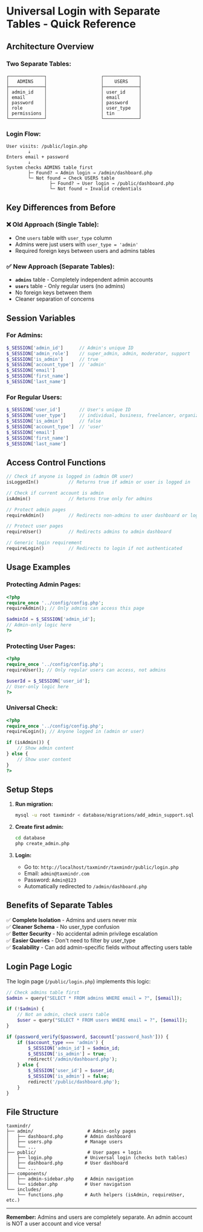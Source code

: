 # Universal Login with Separate Tables - Quick Reference

## Architecture Overview

### Two Separate Tables:
```
┌─────────────┐                    ┌─────────────┐
│   ADMINS    │                    │    USERS    │
├─────────────┤                    ├─────────────┤
│ admin_id    │                    │ user_id     │
│ email       │                    │ email       │
│ password    │                    │ password    │
│ role        │                    │ user_type   │
│ permissions │                    │ tin         │
└─────────────┘                    └─────────────┘
```

### Login Flow:
```
User visits: /public/login.php
        ↓
Enters email + password
        ↓
System checks ADMINS table first
        ├─ Found? → Admin login → /admin/dashboard.php
        └─ Not found → Check USERS table
                ├─ Found? → User login → /public/dashboard.php
                └─ Not found → Invalid credentials
```

## Key Differences from Before

### ❌ Old Approach (Single Table):
- One `users` table with `user_type` column
- Admins were just users with `user_type = 'admin'`
- Required foreign keys between users and admins tables

### ✅ New Approach (Separate Tables):
- **`admins`** table - Completely independent admin accounts
- **`users`** table - Only regular users (no admins)
- No foreign keys between them
- Cleaner separation of concerns

## Session Variables

### For Admins:
```php
$_SESSION['admin_id']      // Admin's unique ID
$_SESSION['admin_role']    // super_admin, admin, moderator, support
$_SESSION['is_admin']      // true
$_SESSION['account_type']  // 'admin'
$_SESSION['email']
$_SESSION['first_name']
$_SESSION['last_name']
```

### For Regular Users:
```php
$_SESSION['user_id']       // User's unique ID
$_SESSION['user_type']     // individual, business, freelancer, organization
$_SESSION['is_admin']      // false
$_SESSION['account_type']  // 'user'
$_SESSION['email']
$_SESSION['first_name']
$_SESSION['last_name']
```

## Access Control Functions

```php
// Check if anyone is logged in (admin OR user)
isLoggedIn()           // Returns true if admin or user is logged in

// Check if current account is admin
isAdmin()              // Returns true only for admins

// Protect admin pages
requireAdmin()         // Redirects non-admins to user dashboard or login

// Protect user pages
requireUser()          // Redirects admins to admin dashboard

// Generic login requirement
requireLogin()         // Redirects to login if not authenticated
```

## Usage Examples

### Protecting Admin Pages:
```php
<?php
require_once '../config/config.php';
requireAdmin(); // Only admins can access this page

$adminId = $_SESSION['admin_id'];
// Admin-only logic here
?>
```

### Protecting User Pages:
```php
<?php
require_once '../config/config.php';
requireUser(); // Only regular users can access, not admins

$userId = $_SESSION['user_id'];
// User-only logic here
?>
```

### Universal Check:
```php
<?php
require_once '../config/config.php';
requireLogin(); // Anyone logged in (admin or user)

if (isAdmin()) {
    // Show admin content
} else {
    // Show user content
}
?>
```

## Setup Steps

1. **Run migration:**
   ```bash
   mysql -u root taxmindr < database/migrations/add_admin_support.sql
   ```

2. **Create first admin:**
   ```bash
   cd database
   php create_admin.php
   ```

3. **Login:**
   - Go to: `http://localhost/taxmindr/taxmindr/public/login.php`
   - Email: `admin@taxmindr.com`
   - Password: `Admin@123`
   - Automatically redirected to `/admin/dashboard.php`

## Benefits of Separate Tables

✅ **Complete Isolation** - Admins and users never mix  
✅ **Cleaner Schema** - No user_type confusion  
✅ **Better Security** - No accidental admin privilege escalation  
✅ **Easier Queries** - Don't need to filter by user_type  
✅ **Scalability** - Can add admin-specific fields without affecting users table  

## Login Page Logic

The login page (`/public/login.php`) implements this logic:

```php
// Check admins table first
$admin = query("SELECT * FROM admins WHERE email = ?", [$email]);

if (!$admin) {
    // Not an admin, check users table
    $user = query("SELECT * FROM users WHERE email = ?", [$email]);
}

if (password_verify($password, $account['password_hash'])) {
    if ($account_type === 'admin') {
        $_SESSION['admin_id'] = $admin_id;
        $_SESSION['is_admin'] = true;
        redirect('/admin/dashboard.php');
    } else {
        $_SESSION['user_id'] = $user_id;
        $_SESSION['is_admin'] = false;
        redirect('/public/dashboard.php');
    }
}
```

## File Structure

```
taxmindr/
├── admin/                    # Admin-only pages
│   ├── dashboard.php        # Admin dashboard
│   ├── users.php            # Manage users
│   └── ...
├── public/                   # User pages + login
│   ├── login.php            # Universal login (checks both tables)
│   ├── dashboard.php        # User dashboard
│   └── ...
├── components/
│   ├── admin-sidebar.php    # Admin navigation
│   └── sidebar.php          # User navigation
└── includes/
    └── functions.php        # Auth helpers (isAdmin, requireUser, etc.)
```

---

**Remember:** Admins and users are completely separate. An admin account is NOT a user account and vice versa!
